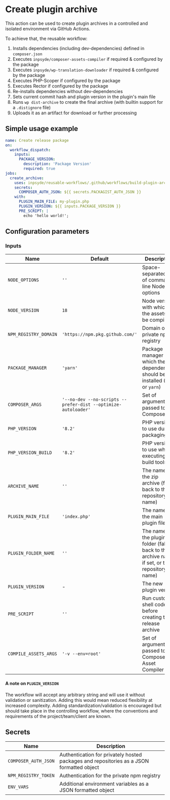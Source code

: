 # Create plugin archive

This action can be used to create plugin archives in a controlled and isolated environment via
GitHub Actions.

To achieve that, the reusable workflow:

1. Installs dependencies (including dev-dependencies) defined in `composer.json`
2. Executes `inpsyde/composer-assets-compiler` if required & configured by the package
3. Executes `inpsyde/wp-translation-downloader` if required & configured by the package
4. Executes PHP-Scoper if configured by the package
5. Executes Rector if configured by the package
6. Re-installs dependencies without dev-dependencies
7. Sets current commit hash and plugin version in the plugin's main file
8. Runs `wp dist-archive` to create the final archive (with builtin support for a `.distignore`
   file)
9. Uploads it as an artifact for download or further processing

## Simple usage example

```yml
name: Create release package
on:
  workflow_dispatch:
    inputs:
      PACKAGE_VERSION:
        description: 'Package Version'
        required: true
jobs:
  create_archive:
    uses: inpsyde/reusable-workflows/.github/workflows/build-plugin-archive.yml@main
    secrets:
      COMPOSER_AUTH_JSON: ${{ secrets.PACKAGIST_AUTH_JSON }}
    with:
      PLUGIN_MAIN_FILE: my-plugin.php
      PLUGIN_VERSION: ${{ inputs.PACKAGE_VERSION }}
      PRE_SCRIPT: |
        echo 'hello world!';

```

## Configuration parameters

### Inputs

| Name                  | Default                                                       | Description                                                                                    |
|-----------------------|---------------------------------------------------------------|------------------------------------------------------------------------------------------------|
| `NODE_OPTIONS`        | `''`                                                          | Space-separated list of command-line Node options                                              |
| `NODE_VERSION`        | `18`                                                          | Node version with which the assets will be compiled                                            |
| `NPM_REGISTRY_DOMAIN` | `'https://npm.pkg.github.com/'`                               | Domain of the private npm registry                                                             |
| `PACKAGE_MANAGER`     | `'yarn'`                                                      | Package manager with which the dependencies should be installed (`npm` or `yarn`)              |
| `COMPOSER_ARGS`       | `'--no-dev --no-scripts --prefer-dist --optimize-autoloader'` | Set of arguments passed to Composer                                                            |
| `PHP_VERSION`         | `'8.2'`                                                       | PHP version to use during packaging                                                            |
| `PHP_VERSION_BUILD`   | `'8.2'`                                                       | PHP version to use when executing build tools                                                  |
| `ARCHIVE_NAME`        | `''`                                                          | The name of the zip archive (falls back to the repository name)                                |
| `PLUGIN_MAIN_FILE`    | `'index.php'`                                                 | The name of the main plugin file                                                               |
| `PLUGIN_FOLDER_NAME`  | `''`                                                          | The name of the plugin folder (falls back to the archive name, if set, or the repository name) |
| `PLUGIN_VERSION`      | -                                                             | The new plugin version                                                                         |
| `PRE_SCRIPT`          | `''`                                                          | Run custom shell code before creating the release archive                                      |
| `COMPILE_ASSETS_ARGS` | `'-v --env=root'`                                             | Set of arguments passed to Composer Asset Compiler                                             |

#### A note on `PLUGIN_VERSION`

The workflow will accept any arbitrary string and will use it without validation or sanitization.
Adding this would mean reduced flexibility at increased complexity. Adding
standardization/validation is encouraged but should take place in the controlling workflow, where
the conventions and requirements of the project/team/client are known.

## Secrets

| Name                 | Description                                                                              |
|----------------------|------------------------------------------------------------------------------------------|
| `COMPOSER_AUTH_JSON` | Authentication for privately hosted packages and repositories as a JSON formatted object |
| `NPM_REGISTRY_TOKEN` | Authentication for the private npm registry                                              |
| `ENV_VARS`           | Additional environment variables as a JSON formatted object                              |
